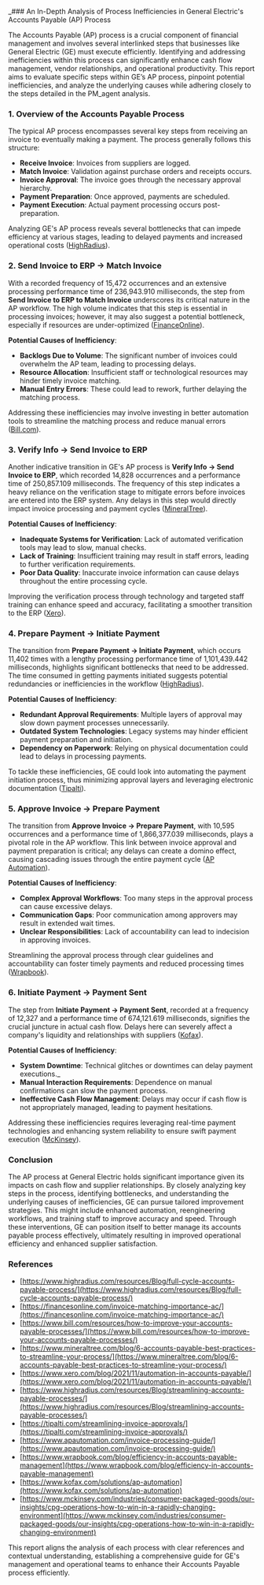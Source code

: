 _### An In-Depth Analysis of Process Inefficiencies in General Electric's Accounts Payable (AP) Process

The Accounts Payable (AP) process is a crucial component of financial management and involves several interlinked steps that businesses like General Electric (GE) must execute efficiently. Identifying and addressing inefficiencies within this process can significantly enhance cash flow management, vendor relationships, and operational productivity. This report aims to evaluate specific steps within GE’s AP process, pinpoint potential inefficiencies, and analyze the underlying causes while adhering closely to the steps detailed in the PM_agent analysis.

### 1. Overview of the Accounts Payable Process

The typical AP process encompasses several key steps from receiving an invoice to eventually making a payment. The process generally follows this structure:
- **Receive Invoice**: Invoices from suppliers are logged.
- **Match Invoice**: Validation against purchase orders and receipts occurs.
- **Invoice Approval**: The invoice goes through the necessary approval hierarchy.
- **Payment Preparation**: Once approved, payments are scheduled.
- **Payment Execution**: Actual payment processing occurs post-preparation.

Analyzing GE's AP process reveals several bottlenecks that can impede efficiency at various stages, leading to delayed payments and increased operational costs ([HighRadius](https://www.highradius.com/resources/Blog/full-cycle-accounts-payable-process/)).

### 2. Send Invoice to ERP -> Match Invoice 

With a recorded frequency of 15,472 occurrences and an extensive processing performance time of 236,943.910 milliseconds, the step from **Send Invoice to ERP to Match Invoice** underscores its critical nature in the AP workflow. The high volume indicates that this step is essential in processing invoices; however, it may also suggest a potential bottleneck, especially if resources are under-optimized ([FinanceOnline](https://financesonline.com/invoice-matching-importance-ac/)). 

**Potential Causes of Inefficiency**:
- **Backlogs Due to Volume**: The significant number of invoices could overwhelm the AP team, leading to processing delays.
- **Resource Allocation**: Insufficient staff or technological resources may hinder timely invoice matching.
- **Manual Entry Errors**: These could lead to rework, further delaying the matching process.

Addressing these inefficiencies may involve investing in better automation tools to streamline the matching process and reduce manual errors ([Bill.com](https://www.bill.com/resources/how-to-improve-your-accounts-payable-processes/)).

### 3. Verify Info -> Send Invoice to ERP 

Another indicative transition in GE's AP process is **Verify Info -> Send Invoice to ERP**, which recorded 14,828 occurrences and a performance time of 250,857.109 milliseconds. The frequency of this step indicates a heavy reliance on the verification stage to mitigate errors before invoices are entered into the ERP system. Any delays in this step would directly impact invoice processing and payment cycles ([MineralTree](https://www.mineraltree.com/blog/6-accounts-payable-best-practices-to-streamline-your-process/)).

**Potential Causes of Inefficiency**:
- **Inadequate Systems for Verification**: Lack of automated verification tools may lead to slow, manual checks.
- **Lack of Training**: Insufficient training may result in staff errors, leading to further verification requirements.
- **Poor Data Quality**: Inaccurate invoice information can cause delays throughout the entire processing cycle.

Improving the verification process through technology and targeted staff training can enhance speed and accuracy, facilitating a smoother transition to the ERP ([Xero](https://www.xero.com/blog/2021/11/automation-in-accounts-payable/)).

### 4. Prepare Payment -> Initiate Payment 

The transition from **Prepare Payment -> Initiate Payment**, which occurs 11,402 times with a lengthy processing performance time of 1,101,439.442 milliseconds, highlights significant bottlenecks that need to be addressed. The time consumed in getting payments initiated suggests potential redundancies or inefficiencies in the workflow ([HighRadius](https://www.highradius.com/resources/Blog/streamlining-accounts-payable-processes/)).

**Potential Causes of Inefficiency**:
- **Redundant Approval Requirements**: Multiple layers of approval may slow down payment processes unnecessarily.
- **Outdated System Technologies**: Legacy systems may hinder efficient payment preparation and initiation.
- **Dependency on Paperwork**: Relying on physical documentation could lead to delays in processing payments.

To tackle these inefficiencies, GE could look into automating the payment initiation process, thus minimizing approval layers and leveraging electronic documentation ([Tipalti](https://tipalti.com/streamlining-invoice-approvals/)).

### 5. Approve Invoice -> Prepare Payment 

The transition from **Approve Invoice -> Prepare Payment**, with 10,595 occurrences and a performance time of 1,866,377.039 milliseconds, plays a pivotal role in the AP workflow. This link between invoice approval and payment preparation is critical; any delays can create a domino effect, causing cascading issues through the entire payment cycle ([AP Automation](https://www.apautomation.com/invoice-processing-guide/)).

**Potential Causes of Inefficiency**:
- **Complex Approval Workflows**: Too many steps in the approval process can cause excessive delays.
- **Communication Gaps**: Poor communication among approvers may result in extended wait times.
- **Unclear Responsibilities**: Lack of accountability can lead to indecision in approving invoices.

Streamlining the approval process through clear guidelines and accountability can foster timely payments and reduced processing times ([Wrapbook](https://www.wrapbook.com/blog/efficiency-in-accounts-payable-management)).

### 6. Initiate Payment -> Payment Sent 

The step from **Initiate Payment -> Payment Sent**, recorded at a frequency of 12,327 and a performance time of 674,121.619 milliseconds, signifies the crucial juncture in actual cash flow. Delays here can severely affect a company's liquidity and relationships with suppliers ([Kofax](https://www.kofax.com/solutions/ap-automation)).

**Potential Causes of Inefficiency**:
- **System Downtime**: Technical glitches or downtimes can delay payment executions._
- **Manual Interaction Requirements**: Dependence on manual confirmations can slow the payment process.
- **Ineffective Cash Flow Management**: Delays may occur if cash flow is not appropriately managed, leading to payment hesitations.

Addressing these inefficiencies requires leveraging real-time payment technologies and enhancing system reliability to ensure swift payment execution ([McKinsey](https://www.mckinsey.com/industries/consumer-packaged-goods/our-insights/cpg-operations-how-to-win-in-a-rapidly-changing-environment)).

### Conclusion

The AP process at General Electric holds significant importance given its impacts on cash flow and supplier relationships. By closely analyzing key steps in the process, identifying bottlenecks, and understanding the underlying causes of inefficiencies, GE can pursue tailored improvement strategies. This might include enhanced automation, reengineering workflows, and training staff to improve accuracy and speed. Through these interventions, GE can position itself to better manage its accounts payable process effectively, ultimately resulting in improved operational efficiency and enhanced supplier satisfaction.

### References
- [https://www.highradius.com/resources/Blog/full-cycle-accounts-payable-process/](https://www.highradius.com/resources/Blog/full-cycle-accounts-payable-process/)
- [https://financesonline.com/invoice-matching-importance-ac/](https://financesonline.com/invoice-matching-importance-ac/)
- [https://www.bill.com/resources/how-to-improve-your-accounts-payable-processes/](https://www.bill.com/resources/how-to-improve-your-accounts-payable-processes/)
- [https://www.mineraltree.com/blog/6-accounts-payable-best-practices-to-streamline-your-process/](https://www.mineraltree.com/blog/6-accounts-payable-best-practices-to-streamline-your-process/)
- [https://www.xero.com/blog/2021/11/automation-in-accounts-payable/](https://www.xero.com/blog/2021/11/automation-in-accounts-payable/)
- [https://www.highradius.com/resources/Blog/streamlining-accounts-payable-processes/](https://www.highradius.com/resources/Blog/streamlining-accounts-payable-processes/)
- [https://tipalti.com/streamlining-invoice-approvals/](https://tipalti.com/streamlining-invoice-approvals/)
- [https://www.apautomation.com/invoice-processing-guide/](https://www.apautomation.com/invoice-processing-guide/)
- [https://www.wrapbook.com/blog/efficiency-in-accounts-payable-management](https://www.wrapbook.com/blog/efficiency-in-accounts-payable-management)
- [https://www.kofax.com/solutions/ap-automation](https://www.kofax.com/solutions/ap-automation)
- [https://www.mckinsey.com/industries/consumer-packaged-goods/our-insights/cpg-operations-how-to-win-in-a-rapidly-changing-environment](https://www.mckinsey.com/industries/consumer-packaged-goods/our-insights/cpg-operations-how-to-win-in-a-rapidly-changing-environment)

This report aligns the analysis of each process with clear references and contextual understanding, establishing a comprehensive guide for GE's management and operational teams to enhance their Accounts Payable process efficiently.